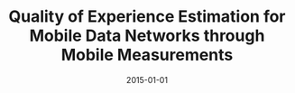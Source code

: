 ---
abstract: ''
authors:
- Thomas Ludrovan
date: '2015-01-01'
featured: false
links:
- name: Publik
  url: https://publik.tuwien.ac.at/showentry.php?ID=246626&lang=2
publication_types:
- '7'
publishDate: '2015-01-01'
title: Quality of Experience Estimation for Mobile Data Networks through Mobile Measurements
url_pdf: ''
---